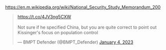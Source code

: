 https://en.m.wikipedia.org/wiki/National_Security_Study_Memorandum_200

<blockquote class="twitter-tweet" data-dnt="true" data-theme="dark"><p lang="en" dir="ltr"><a href="https://t.co/4JV3ng5CXW">https://t.co/4JV3ng5CXW</a><br><br>Not sure if he specified China, but you are quite correct to point out Kissinger&#39;s focus on population control</p>&mdash; BMPT Defender (@BMPT_Defender) <a href="https://twitter.com/BMPT_Defender/status/1610646375586467841?ref_src=twsrc%5Etfw">January 4, 2023</a></blockquote> <script async src="https://platform.twitter.com/widgets.js" charset="utf-8"></script>

